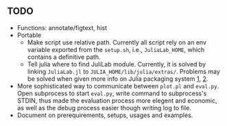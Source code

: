 ## TODO

* Functions: annotate/figtext, hist
* Portable
    * Make script use relative path. Currently all script rely on an env
    variable exported from the `setup.sh`, i.e., `JuliaLab_HOME`, which
    contains a definitive path.
    * Tell julia where to find JuliLab module. Currently, it is solved
    by linking `JuliaLab.jl` to `JULIA_HOME/lib/julia/extras/`. Problems
    may be solved when given more info on Julia packaging system
    [1][wiki], [2][METADATA].
* More sophisticated way to communicate between `plot.pl` and `eval.py`.
Open subprocess to start `eval.py`, write command to subprocess's STDIN,
thus made the evaluation process more elegent and economic, as well as
the debug process easier though writing log to file.
* Document on prerequirements, setups, usages and examples.

[wiki]: https://github.com/JuliaLang/julia/wiki/Package-system
[METADATA]: https://github.com/JuliaLang/METADATA.jl
